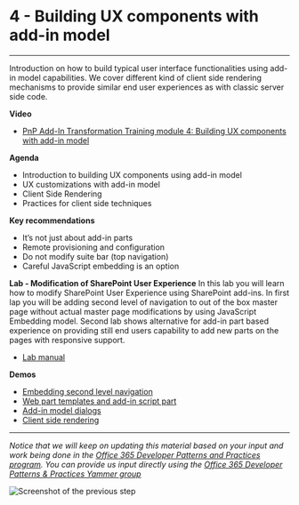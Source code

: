 # 4 - Building UX components with add-in model #

----------

Introduction on how to build typical user interface functionalities using add-in model capabilities. We cover different kind of client side rendering mechanisms to provide similar end user experiences as with classic server side code. 

**Video**
- [PnP Add-In Transformation Training module 4: Building UX components with add-in model](https://channel9.msdn.com/blogs/OfficeDevPnP/PnP-Add-In-Transformation-Training-module-4-Building-UX-components-with-add-in-model)

**Agenda**
- Introduction to building UX components using add-in model
- UX customizations with add-in model
- Client Side Rendering
- Practices for client side techniques


**Key recommendations**
- It’s not just about add-in parts 
- Remote provisioning and configuration
- Do not modify suite bar (top navigation)
- Careful JavaScript embedding is an option

**Lab - Modification of SharePoint User Experience**
In this lab you will learn how to modify SharePoint User Experience using SharePoint add-ins. In first lap you will be adding second level of navigation to out of the box master page without actual master page modifications by using JavaScript Embedding model. Second lab shows alternative for add-in part based experience on providing still end users capability to add new parts on the pages with responsive support. 

- [Lab manual](Lab.md)

**Demos**
- [Embedding second level navigation](https://github.com/OfficeDev/PnP/tree/master/Samples/OD4B.NavLinksInjection)
- [Web part templates and add-in script part](https://github.com/OfficeDev/PnP/tree/master/Samples/Core.AppScriptPart)
- [Add-in model dialogs](https://github.com/OfficeDev/PnP/tree/master/Scenarios/Provisioning.SiteModifier)
- [Client side rendering](https://github.com/OfficeDev/PnP/tree/master/Samples/Branding.ClientSideRendering)

----------

*Notice that we will keep on updating this material based on your input and work being done in the [Office 365 Developer Patterns and Practices program](http://aka.ms/officedevpnp). You can provide us input directly using the [Office 365 Developer Patterns & Practices Yammer group](http://aka.ms/officedevpnpyammer)*

![Screenshot of the previous step](https://camo.githubusercontent.com/a732087ed949b0f2f84f5f02b8c79f1a9dd96f65/687474703a2f2f692e696d6775722e636f6d2f6c3031686876452e706e67)